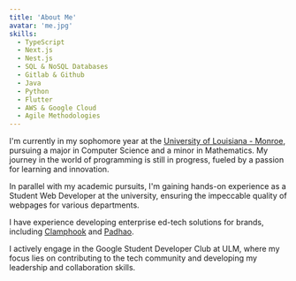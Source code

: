 ```yaml
---
title: 'About Me'
avatar: 'me.jpg'
skills:
  - TypeScript
  - Next.js
  - Nest.js
  - SQL & NoSQL Databases
  - Gitlab & Github
  - Java
  - Python
  - Flutter
  - AWS & Google Cloud
  - Agile Methodologies
---
```


I'm currently in my sophomore year at the [University of Louisiana - Monroe](https://ulm.edu), pursuing a major in Computer Science and a minor in Mathematics. My journey in the world of programming is still in progress, fueled by a passion for learning and innovation.

In parallel with my academic pursuits, I'm gaining hands-on experience as a Student Web Developer at the university, ensuring the impeccable quality of webpages for various departments.

I have experience developing enterprise ed-tech solutions for brands, including [Clamphook](https://www.clamphook.com) and [Padhao](https://padhao-frontend-five.vercel.app/).

I actively engage in the Google Student Developer Club at ULM, where my focus lies on contributing to the tech community and developing my leadership and collaboration skills.
